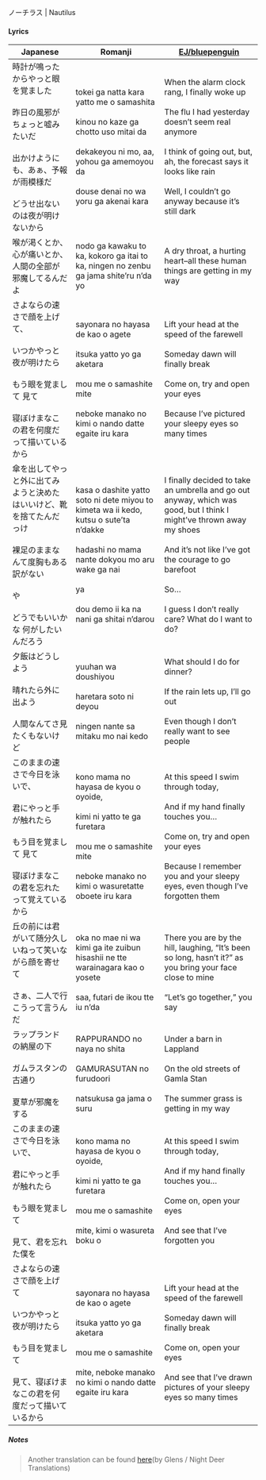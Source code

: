 ノーチラス | Nautilus
#### Lyrics

| Japanese                                                                                       | Romanji                                                                                                                                                                                                | [EJ/bluepenguin](https://ejtranslations.wordpress.com/2019/12/12/yorushika-nautilus/)                                                                                                                                                                  |
| ---------------------------------------------------------------------------------------------- | ------------------------------------------------------------------------------------------------------------------------------------------------------------------------------------------------------ | ------------------------------------------------------------------------------------------------------------------------------------------------------------------------------------------------------------------------------------------------------ |
| 時計が鳴ったからやっと眼を覚ました<br><br>昨日の風邪がちょっと嘘みたいだ<br><br>出かけようにも、あぁ、予報が雨模様だ<br><br>どうせ出ないのは夜が明けないから     | tokei ga natta kara yatto me o samashita<br><br>kinou no kaze ga chotto uso mitai da<br><br>dekakeyou ni mo, aa, yohou ga amemoyou da<br><br>douse denai no wa yoru ga akenai kara                     | When the alarm clock rang, I finally woke up<br><br>The flu I had yesterday doesn’t seem real anymore<br><br>I think of going out, but, ah, the forecast says it looks like rain<br><br>Well, I couldn’t go anyway because it’s still dark             |
| 喉が渇くとか、心が痛いとか、人間の全部が邪魔してるんだよ                                                                   | nodo ga kawaku to ka, kokoro ga itai to ka, ningen no zenbu ga jama shite’ru n’da yo                                                                                                                   | A dry throat, a hurting heart–all these human things are getting in my way                                                                                                                                                                             |
| さよならの速さで顔を上げて、<br><br>いつかやっと夜が明けたら<br><br>もう眼を覚まして 見て<br><br>寝ぼけまなこの君を何度だって描いているから             | sayonara no hayasa de kao o agete<br><br>itsuka yatto yo ga aketara<br><br>mou me o samashite mite<br><br>neboke manako no kimi o nando datte egaite iru kara                                          | Lift your head at the speed of the farewell<br><br>Someday dawn will finally break<br><br>Come on, try and open your eyes<br><br>Because I’ve pictured your sleepy eyes so many times                                                                  |
| 傘を出してやっと外に出てみようと決めたはいいけど、靴を捨てたんだっけ<br><br>裸足のままなんて度胸もある訳がない<br><br>や<br><br>どうでもいいかな 何がしたいんだろう | kasa o dashite yatto soto ni dete miyou to kimeta wa ii kedo, kutsu o sute’ta n’dakke<br><br>hadashi no mama nante dokyou mo aru wake ga nai<br><br>ya<br><br>dou demo ii ka na nani ga shitai n’darou | I finally decided to take an umbrella and go out anyway, which was good, but I think I might’ve thrown away my shoes<br><br>And it’s not like I’ve got the courage to go barefoot<br><br>So…<br><br>I guess I don’t really care? What do I want to do? |
| 夕飯はどうしよう<br><br>晴れたら外に出よう<br><br>人間なんてさ見たくもないけど                                                | yuuhan wa doushiyou<br><br>haretara soto ni deyou<br><br>ningen nante sa mitaku mo nai kedo                                                                                                            | What should I do for dinner?<br><br>If the rain lets up, I’ll go out<br><br>Even though I don’t really want to see people                                                                                                                              |
| このままの速さで今日を泳いで、<br><br>君にやっと手が触れたら<br><br>もう目を覚まして 見て<br><br>寝ぼけまなこの君を忘れたって覚えているから             | kono mama no hayasa de kyou o oyoide,<br><br>kimi ni yatto te ga furetara<br><br>mou me o samashite mite<br><br>neboke manako no kimi o wasuretatte oboete iru kara                                    | At this speed I swim through today,<br><br>And if my hand finally touches you…<br><br>Come on, try and open your eyes<br><br>Because I remember you and your sleepy eyes, even though I’ve forgotten them                                              |
| 丘の前には君がいて随分久しいねって笑いながら顔を寄せて<br><br>さぁ、二人で行こうって言うんだ                                             | oka no mae ni wa kimi ga ite zuibun hisashii ne tte warainagara kao o yosete<br><br>saa, futari de ikou tte iu n’da                                                                                    | There you are by the hill, laughing, “It’s been so long, hasn’t it?” as you bring your face close to mine<br><br>“Let’s go together,” you say                                                                                                          |
| ラップランドの納屋の下<br><br>ガムラスタンの古通り<br><br>夏草が邪魔をする                                                  | RAPPURANDO no naya no shita<br><br>GAMURASUTAN no furudoori<br><br>natsukusa ga jama o suru                                                                                                            | Under a barn in Lappland<br><br>On the old streets of Gamla Stan<br><br>The summer grass is getting in my way                                                                                                                                          |
| このままの速さで今日を泳いで、<br><br>君にやっと手が触れたら<br><br>もう眼を覚まして<br><br>見て、君を忘れた僕を                           | kono mama no hayasa de kyou o oyoide,<br><br>kimi ni yatto te ga furetara<br><br>mou me o samashite<br><br>mite, kimi o wasureta boku o                                                                | At this speed I swim through today,<br><br>And if my hand finally touches you…<br><br>Come on, open your eyes<br><br>And see that I’ve forgotten you                                                                                                   |
| さよならの速さで顔を上げて<br><br>いつかやっと夜が明けたら<br><br>もう目を覚まして<br><br>見て、寝ぼけまなこの君を何度だって描いているから              | sayonara no hayasa de kao o agete<br><br>itsuka yatto yo ga aketara<br><br>mou me o samashite<br><br>mite, neboke manako no kimi o nando datte egaite iru kara                                         | Lift your head at the speed of the farewell<br><br>Someday dawn will finally break<br><br>Come on, open your eyes<br><br>And see that I’ve drawn pictures of your sleepy eyes so many times                                                            |
##### Notes
>Another translation can be found [here](https://docs.google.com/document/d/1oTZmQU1CqN5M5_JJMv46J7dZn8qqS7xdGz-jADwnApI/)(by Glens / Night Deer Translations)